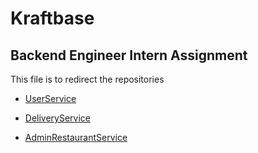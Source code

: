 # Kraftbase

## Backend Engineer Intern Assignment

This file is to redirect the repositories 

- [UserService](https://github.com/PreritMishra/PizzaDeliveryUserService)

- [DeliveryService](https://github.com/PreritMishra/PizzaDeliveryDeliveryService)

- [AdminRestaurantService](https://github.com/PreritMishra/PizzaDeliveryAdminRestaurantService)